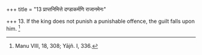+++
title = "13 प्राप्तनिमित्ते दण्डाकर्मणि राजानमेनः"

+++
13. If the king does not punish a punishable offence, the guilt falls upon him. [^5] 


[^5]:  Manu VIII, 18, 308; Yājñ. I, 336.
